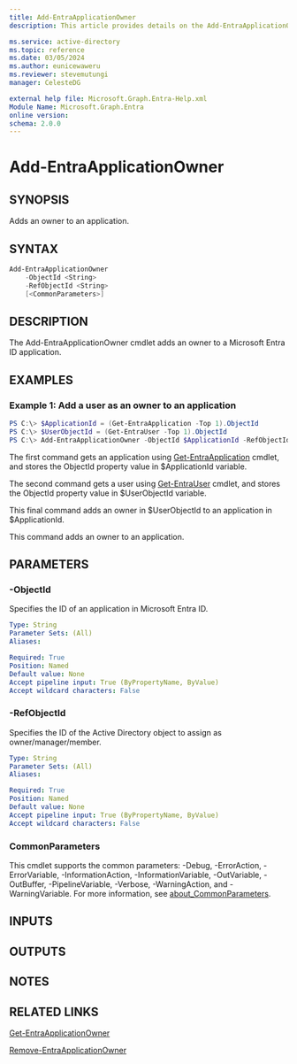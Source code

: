 ```yaml
---
title: Add-EntraApplicationOwner
description: This article provides details on the Add-EntraApplicationOwner command.

ms.service: active-directory
ms.topic: reference
ms.date: 03/05/2024
ms.author: eunicewaweru
ms.reviewer: stevemutungi
manager: CelesteDG

external help file: Microsoft.Graph.Entra-Help.xml
Module Name: Microsoft.Graph.Entra
online version:
schema: 2.0.0
---
```


# Add-EntraApplicationOwner

## SYNOPSIS
Adds an owner to an application.

## SYNTAX

```powershell
Add-EntraApplicationOwner 
    -ObjectId <String> 
    -RefObjectId <String>
    [<CommonParameters>]
```

## DESCRIPTION
The Add-EntraApplicationOwner cmdlet adds an owner to a Microsoft Entra ID application.

## EXAMPLES

### Example 1: Add a user as an owner to an application
```powershell
PS C:\> $ApplicationId = (Get-EntraApplication -Top 1).ObjectId
PS C:\> $UserObjectId = (Get-EntraUser -Top 1).ObjectId
PS C:\> Add-EntraApplicationOwner -ObjectId $ApplicationId -RefObjectId $UserObjectId
```

The first command gets an application using [Get-EntraApplication](./Get-EntraApplication.md) cmdlet, and stores 
the ObjectId property value in $ApplicationId variable.  

The second command gets a user using [Get-EntraUser](./Get-EntraUser.md) cmdlet, and stores 
the ObjectId property value in $UserObjectId variable.  

This final command adds an owner in $UserObjectId to an application in $ApplicationId.

This command adds an owner to an application.

## PARAMETERS

### -ObjectId
Specifies the ID of an application in Microsoft Entra ID.

```yaml
Type: String
Parameter Sets: (All)
Aliases:

Required: True
Position: Named
Default value: None
Accept pipeline input: True (ByPropertyName, ByValue)
Accept wildcard characters: False
```

### -RefObjectId
Specifies the ID of the Active Directory object to assign as owner/manager/member.

```yaml
Type: String
Parameter Sets: (All)
Aliases:

Required: True
Position: Named
Default value: None
Accept pipeline input: True (ByPropertyName, ByValue)
Accept wildcard characters: False
```

### CommonParameters
This cmdlet supports the common parameters: -Debug, -ErrorAction, -ErrorVariable, -InformationAction, -InformationVariable, -OutVariable, -OutBuffer, -PipelineVariable, -Verbose, -WarningAction, and -WarningVariable. For more information, see [about_CommonParameters](https://go.microsoft.com/fwlink/?LinkID=113216).

## INPUTS

## OUTPUTS

## NOTES

## RELATED LINKS

[Get-EntraApplicationOwner](Get-EntraApplicationOwner.md)

[Remove-EntraApplicationOwner](Remove-EntraApplicationOwner.md)

